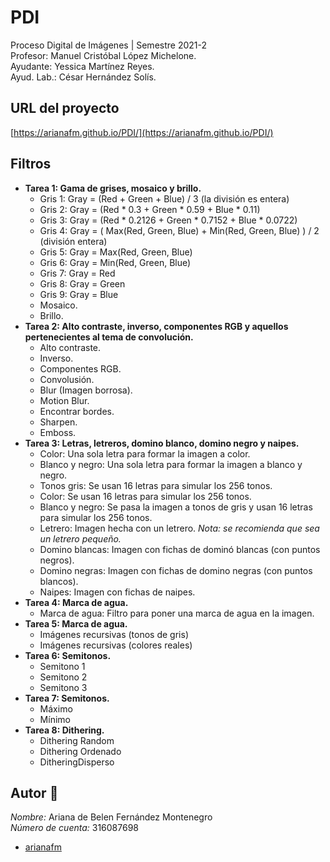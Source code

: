 # PDI
Proceso Digital de Imágenes | Semestre 2021-2  
Profesor: Manuel Cristóbal López Michelone.  
Ayudante: Yessica Martínez Reyes.  
Ayud. Lab.: César Hernández Solís.

## URL del proyecto ##  
[https://arianafm.github.io/PDI/](https://arianafm.github.io/PDI/)

## Filtros ##  
- **Tarea 1: Gama de grises, mosaico y brillo.**
  - Gris 1:
    Gray = (Red + Green + Blue) / 3 (la división es entera)
  - Gris 2:
    Gray = (Red * 0.3 + Green * 0.59 + Blue * 0.11)
  - Gris 3:
    Gray = (Red * 0.2126 + Green * 0.7152 + Blue * 0.0722)
  - Gris 4:
    Gray = ( Max(Red, Green, Blue) + Min(Red, Green, Blue) ) / 2 (división entera)
  - Gris 5:
    Gray = Max(Red, Green, Blue)
  - Gris 6:
    Gray = Min(Red, Green, Blue)
  - Gris 7:
    Gray = Red
  - Gris 8:
    Gray = Green
  - Gris 9:
    Gray = Blue
  - Mosaico.
  - Brillo.
- **Tarea 2: Alto contraste, inverso, componentes RGB y aquellos pertenecientes al tema de convolución.**
  - Alto contraste.
  - Inverso.
  - Componentes RGB.
  - Convolusión.
  - Blur (Imagen borrosa).
  - Motion Blur.
  - Encontrar bordes.
  - Sharpen.
  - Emboss.
- **Tarea 3: Letras, letreros, domino blanco, domino negro y naipes.**
  - Color:
    Una sola letra para formar la imagen a color.
  - Blanco y negro:
    Una sola letra para formar la imagen a blanco y negro.
  - Tonos gris:
    Se usan 16 letras para simular los 256 tonos.
  - Color:
    Se usan 16 letras para simular los 256 tonos.
  - Blanco y negro:
    Se pasa la imagen a tonos de gris y usan 16 letras para simular los 256 tonos.
  - Letrero:
    Imagen hecha con un letrero.
    _Nota: se recomienda que sea un letrero pequeño._
  - Domino blancas:
    Imagen con fichas de dominó blancas (con puntos negros).
  - Domino negras:
    Imagen con fichas de domino negras (con puntos blancos).
  - Naipes:
    Imagen con fichas de naipes.
- **Tarea 4: Marca de agua.**
  - Marca de agua:
    Filtro para poner una marca de agua en la imagen.
- **Tarea 5: Marca de agua.**
   - Imágenes recursivas (tonos de gris)
   - Imágenes recursivas (colores reales)
- **Tarea 6: Semitonos.**
   - Semitono 1
   - Semitono 2
   - Semitono 3
- **Tarea 7: Semitonos.**
   - Máximo
   - Mínimo
- **Tarea 8: Dithering.**
   - Dithering Random
   - Dithering Ordenado 
   - DitheringDisperso
   
## Autor :busts_in_silhouette:
_Nombre:_ Ariana de Belen Fernández Montenegro  
_Número de cuenta:_ 316087698  
-  [arianafm]( https://github.com/arianafm ) 
